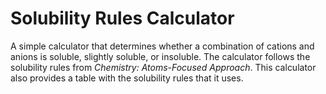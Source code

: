 # Solubility Rules Calculator

A simple calculator that determines whether a combination of cations and anions is soluble, slightly soluble, or insoluble. The 
calculator follows the solubility rules from <i>Chemistry: Atoms-Focused Approach</i>. This calculator also provides a table with the 
solubility rules that it uses.
